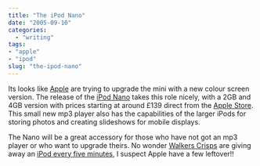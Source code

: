 ```yaml
---
title: "The iPod Nano"
date: "2005-09-10"
categories:
  - "writing"
tags:
- "apple"
- "ipod"
slug: "the-ipod-nano"
---
```


<!-- ![iPod Nano][image-1] -->
Its looks like [Apple][1] are trying to upgrade the mini with a new colour screen version. The release of the [iPod Nano][2] takes this role nicely, with a 2GB and 4GB version with prices starting at around £139 direct from the [Apple Store][3]. This small new mp3 player also has the capabilities of the larger iPods for storing photos and creating slideshows for mobile displays.

The Nano will be a great accessory for those who have not got an mp3 player or who want to upgrade theirs. No wonder [Walkers Crisps][4] are giving away an [iPod every five minutes][5], I suspect Apple have a few leftover!!

[1]:	https://www.apple.com/uk/
[2]:	https://www.apple.com/uk/ipodnano/
[3]:	https://store.apple.com/Apple/WebObjects/ukstore.woa/90501/wo/RS1lK1BGHZxm2xfpbwraY6OXnTG/0.0.15.1.0.6.23.1.0.1.0.0.0.1.0
[4]:	https://walkers.corpex.com/cr15p5/index.htm
[5]:	https://www.winwithwalkers.co.uk/

[image-1]:	/images/ipodnano_family_1.jpg-thumb_140_105.jpg
